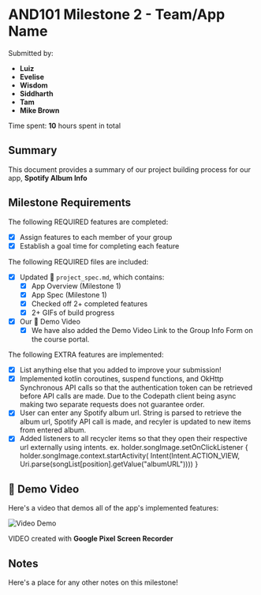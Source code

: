 <!-- (This is a comment) INSTRUCTIONS: Go through this page and fill out any **bolded** entries with their correct values.-->

# AND101 Milestone 2 - **Team/App Name**

Submitted by:
- **Luiz**
- **Evelise**
- **Wisdom**
- **Siddharth**
- **Tam**
- **Mike Brown**

Time spent: **10** hours spent in total

## Summary

This document provides a summary of our project building process for our app, **Spotify Album Info**

## Milestone Requirements

<!-- Please be sure to change the [ ] to [x] for any features you completed.  If a feature is not checked [x], you might miss the points for that item! -->

The following REQUIRED features are completed:

- [x] Assign features to each member of your group
- [x] Establish a goal time for completing each feature

The following REQUIRED files are included:

- [x] Updated 📄 `project_spec.md`, which contains:
  - [X] App Overview (Milestone 1)
  - [X] App Spec (Milestone 1)
  - [x] Checked off 2+ completed features
  - [x] 2+ GIFs of build progress

- [x] Our 🎥 Demo Video
  - [x] We have also added the Demo Video Link to the Group Info Form on the course portal.

The following EXTRA features are implemented:

- [x] List anything else that you added to improve your submission!
- [x] Implemented kotlin coroutines, suspend functions, and OkHttp Synchronous API calls so that the authentication token 
      can be retrieved before API calls are made. Due to the Codepath client being async making two separate requests does not guarantee order.
- [x] User can enter any Spotify album url. String is parsed to retrieve the album url, Spotify API call is made, and recyler is updated to new items from entered album.
- [x] Added listeners to all recycler items so that they open their respective url externally using intents. 
      ex.
	    holder.songImage.setOnClickListener {
            holder.songImage.context.startActivity(
                Intent(Intent.ACTION_VIEW, Uri.parse(songList[position].getValue("albumURL"))))
            } 

## 🎥 Demo Video

Here's a video that demos all of the app's implemented features:

<img src='https://github.com/Group20-Project/AND101-project/blob/album/api-demo.gif' title='Video Demo' width='' alt='Video Demo' />

VIDEO created with **Google Pixel Screen Recorder**

## Notes

Here's a place for any other notes on this milestone!
